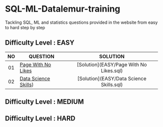 # SQL-ML-Datalemur-training
Tackling SQL, ML and statistics questions provided in the website from easy to hard step by step

## Difficulty Level : EASY

| NO | QUESTION | SOLUTION |
|:------:|------------|:---------:|
| 01 | [Page With No Likes](https://datalemur.com/questions/sql-page-with-no-likes) | [Solution](EASY/Page With No Likes.sql)
| 02 | [Data Science Skills](https://datalemur.com/questions/matching-skills)) | [Solution](EASY/Data Science Skills.sql)


## Difficulty Level : MEDIUM


## Difficulty Level : HARD
